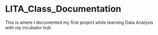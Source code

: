 # LITA_Class_Documentation
This is where I documented my first project while learning Data Analysis with my incubator hub
